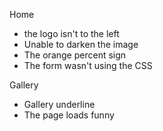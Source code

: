 Home

- the logo isn't to the left
- Unable to darken the image
- The orange percent sign
- The form wasn't using the CSS

Gallery

- Gallery underline
- The page loads funny
